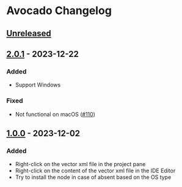 <!-- Keep a Changelog guide -> https://keepachangelog.com -->

# Avocado Changelog

## [Unreleased]

## [2.0.1] - 2023-12-22

### Added

- Support Windows

### Fixed

- Not functional on macOS ([#110](https://github.com/Drjacky/Avocado/issues/110))


## [1.0.0] - 2023-12-02

### Added

- Right-click on the vector xml file in the project pane
- Right-click on the content of the vector xml file in the IDE Editor
- Try to install the node in case of absent based on the OS type

[Unreleased]: https://github.com/Drjacky/Avocado/compare/v2.0.1...HEAD
[2.0.1]: https://github.com/Drjacky/Avocado/commits/v2.0.1
[1.0.0]: https://github.com/Drjacky/Avocado/commits/v1.0.0
